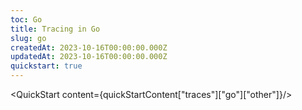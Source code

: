 ```yaml
---
toc: Go
title: Tracing in Go
slug: go
createdAt: 2023-10-16T00:00:00.000Z
updatedAt: 2023-10-16T00:00:00.000Z
quickstart: true
---
```


<QuickStart content={quickStartContent["traces"]["go"]["other"]}/>
